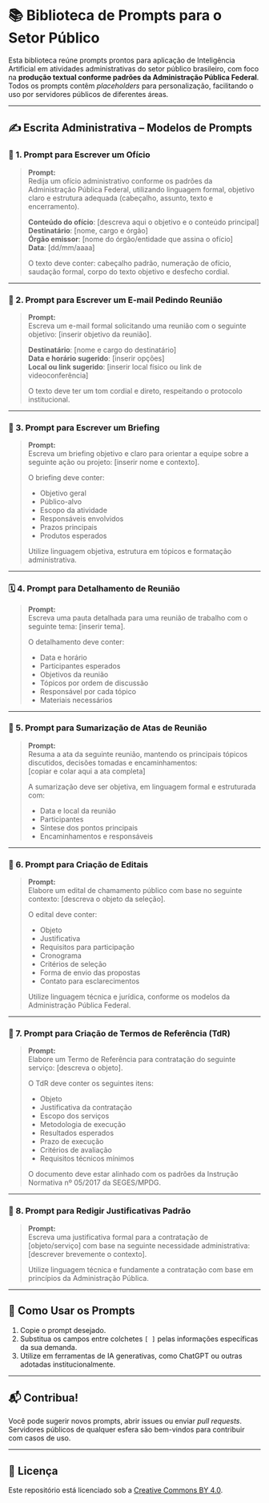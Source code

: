 # 📚 Biblioteca de Prompts para o Setor Público

Esta biblioteca reúne prompts prontos para aplicação de Inteligência Artificial em atividades administrativas do setor público brasileiro, com foco na **produção textual conforme padrões da Administração Pública Federal**. Todos os prompts contêm _placeholders_ para personalização, facilitando o uso por servidores públicos de diferentes áreas.

---

## ✍️ Escrita Administrativa – Modelos de Prompts

### 📄 1. Prompt para Escrever um Ofício

> **Prompt:**  
> Redija um ofício administrativo conforme os padrões da Administração Pública Federal, utilizando linguagem formal, objetivo claro e estrutura adequada (cabeçalho, assunto, texto e encerramento).  
>
> **Conteúdo do ofício**: [descreva aqui o objetivo e o conteúdo principal]  
> **Destinatário**: [nome, cargo e órgão]  
> **Órgão emissor**: [nome do órgão/entidade que assina o ofício]  
> **Data**: [dd/mm/aaaa]  
>
> O texto deve conter: cabeçalho padrão, numeração de ofício, saudação formal, corpo do texto objetivo e desfecho cordial.

---

### 📧 2. Prompt para Escrever um E-mail Pedindo Reunião

> **Prompt:**  
> Escreva um e-mail formal solicitando uma reunião com o seguinte objetivo: [inserir objetivo da reunião].  
>
> **Destinatário**: [nome e cargo do destinatário]  
> **Data e horário sugerido**: [inserir opções]  
> **Local ou link sugerido**: [inserir local físico ou link de videoconferência]  
>
> O texto deve ter um tom cordial e direto, respeitando o protocolo institucional.

---

### 🧾 3. Prompt para Escrever um Briefing

> **Prompt:**  
> Escreva um briefing objetivo e claro para orientar a equipe sobre a seguinte ação ou projeto: [inserir nome e contexto].  
>
> O briefing deve conter:  
> - Objetivo geral  
> - Público-alvo  
> - Escopo da atividade  
> - Responsáveis envolvidos  
> - Prazos principais  
> - Produtos esperados  
>
> Utilize linguagem objetiva, estrutura em tópicos e formatação administrativa.

---

### 🗓️ 4. Prompt para Detalhamento de Reunião

> **Prompt:**  
> Escreva uma pauta detalhada para uma reunião de trabalho com o seguinte tema: [inserir tema].  
>
> O detalhamento deve conter:  
> - Data e horário  
> - Participantes esperados  
> - Objetivos da reunião  
> - Tópicos por ordem de discussão  
> - Responsável por cada tópico  
> - Materiais necessários

---

### 📃 5. Prompt para Sumarização de Atas de Reunião

> **Prompt:**  
> Resuma a ata da seguinte reunião, mantendo os principais tópicos discutidos, decisões tomadas e encaminhamentos:  
> [copiar e colar aqui a ata completa]  
>
> A sumarização deve ser objetiva, em linguagem formal e estruturada com:  
> - Data e local da reunião  
> - Participantes  
> - Síntese dos pontos principais  
> - Encaminhamentos e responsáveis

---

### 📑 6. Prompt para Criação de Editais

> **Prompt:**  
> Elabore um edital de chamamento público com base no seguinte contexto: [descreva o objeto da seleção].  
>
> O edital deve conter:  
> - Objeto  
> - Justificativa  
> - Requisitos para participação  
> - Cronograma  
> - Critérios de seleção  
> - Forma de envio das propostas  
> - Contato para esclarecimentos  
>
> Utilize linguagem técnica e jurídica, conforme os modelos da Administração Pública Federal.

---

### 📄 7. Prompt para Criação de Termos de Referência (TdR)

> **Prompt:**  
> Elabore um Termo de Referência para contratação do seguinte serviço: [descreva o objeto].  
>
> O TdR deve conter os seguintes itens:  
> - Objeto  
> - Justificativa da contratação  
> - Escopo dos serviços  
> - Metodologia de execução  
> - Resultados esperados  
> - Prazo de execução  
> - Critérios de avaliação  
> - Requisitos técnicos mínimos  
>
> O documento deve estar alinhado com os padrões da Instrução Normativa nº 05/2017 da SEGES/MPDG.

---

### 📌 8. Prompt para Redigir Justificativas Padrão

> **Prompt:**  
> Escreva uma justificativa formal para a contratação de [objeto/serviço] com base na seguinte necessidade administrativa: [descrever brevemente o contexto].  
>
> Utilize linguagem técnica e fundamente a contratação com base em princípios da Administração Pública.

---

## 🧩 Como Usar os Prompts

1. Copie o prompt desejado.
2. Substitua os campos entre colchetes `[ ]` pelas informações específicas da sua demanda.
3. Utilize em ferramentas de IA generativas, como ChatGPT ou outras adotadas institucionalmente.

---

## 📬 Contribua!

Você pode sugerir novos prompts, abrir issues ou enviar _pull requests_. Servidores públicos de qualquer esfera são bem-vindos para contribuir com casos de uso.

---

## 📄 Licença

Este repositório está licenciado sob a [Creative Commons BY 4.0](https://creativecommons.org/licenses/by/4.0/).
